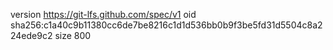 version https://git-lfs.github.com/spec/v1
oid sha256:c1a40c9b11380cc6de7be8216c1d1d536bb0b9f3be5fd31d5504c8a224ede9c2
size 800
